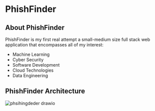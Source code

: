 # PhishFinder
## About PhishFinder
PhishFinder is my first real attempt a small-medium size full stack web application that encompasses all of my interest:
- Machine Learning
- Cyber Security
- Software Development
- Cloud Technologies
- Data Engineering

## PhishFinder Architecture
![phsihingdeder drawio](https://github.com/Levi-Hutchins/PhishFinder/assets/98019350/fa90a9e7-2ad8-4042-926b-f68e7f6eed7d)
